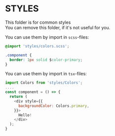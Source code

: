 # STYLES

This folder is for common styles<br />
You can remove this folder, if it's not useful for you.

You can use them by import in `scss`-files:
```css
@import 'styles/colors.scss';

.component {
  border: 1px solid $color-primary;
}
```

You can use them by import in `tsx`-files:
```javascript
import Colors from 'styles/Colors';
....
const component = () => {
  return (
    <div style={{
      backgroundColor: Colors.primary,
    }}>
      Hello!
    </div>
  );
}
```